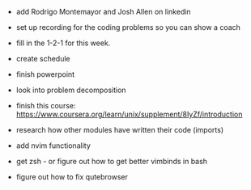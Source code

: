 - add Rodrigo Montemayor and Josh Allen on linkedin
- set up recording for the coding problems so you can show a coach

- fill in the 1-2-1 for this week.

- create schedule
- finish powerpoint

- look into problem decomposition
- finish this course: https://www.coursera.org/learn/unix/supplement/8IyZf/introduction
- research how other modules have written their code (imports)

- add nvim functionality
- get zsh - or figure out how to get better vimbinds in bash
- figure out how to fix qutebrowser